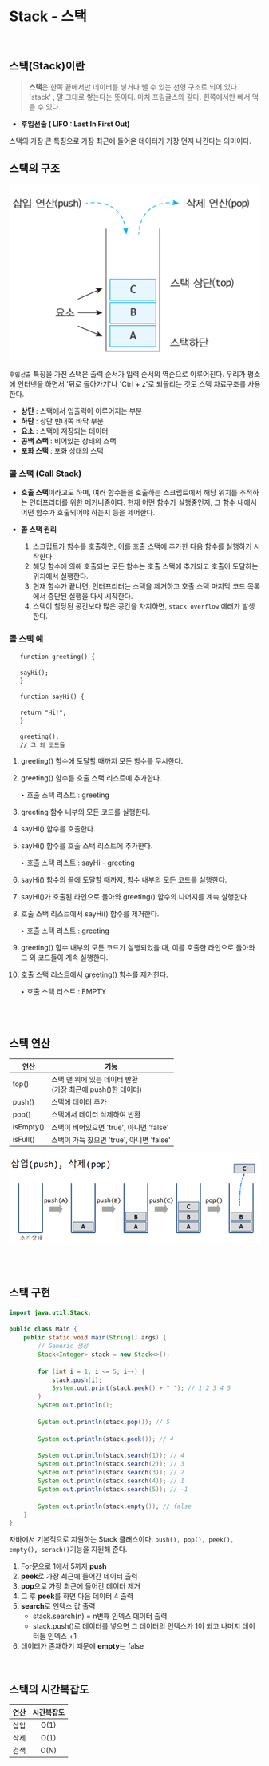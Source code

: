 # Stack - 스택

<br>

## 스택(Stack)이란

> **스택**은 한쪽 끝에서만 데이터를 넣거나 뺄 수 있는 선형 구조로 되어 있다.<br>
> 'stack' , 말 그대로 쌓는다는 뜻이다. 마치 프링글스와 같다. 힌쪽에서만 빼서 먹을 수 있다.

- **후입선출 ( LIFO : Last In First Out)**

스택의 가장 큰 특징으로 가장 최근에 들어온 데이터가 가장 먼저 나간다는 의미이다.


## 스택의 구조
![img.png](image/img.png)

``후입선출`` 특징을 가진 스택은 출력 순서가 입력 순서의 역순으로 이루어진다. 우리가 평소에
인터넷을 하면서 '뒤로 돌아가기'나 'Ctrl + z'로 되돌리는 것도 스택 자료구조를 사용한다.

- **상단** : 스택에서 입출력이 이루어지는 부분
- **하단** : 상단 반대쪽 바닥 부분
- **요소** : 스택에 저장되는 데이터
- **공백 스택** : 비어있는 상태의 스택
- **포화 스택** : 포화 상태의 스택

### 콜 스택 (Call Stack)

- **호출 스택**이라고도 하며, 여러 함수들을 호출하는 스크립트에서 해당 위치를 추적하는 인터프리터를 위한 메커니즘이다. 현재 어떤 함수가 실행중인지, 그 함수 내에서 어떤 함수가 호출되어야 하는지 등을 제어한다.

- **콜 스택 원리**

    1. 스크립트가 함수를 호출하면, 이를 호출 스택에 추가한 다음 함수를 실행하기 시작한다.
    2. 해당 함수에 의해 호출되는 모든 함수는 호출 스택에 추가되고 호출이 도달하는 위치에서 실행한다.
    3. 현재 함수가 끝나면, 인터프리터는 스택을 제거하고 호출 스택 마지막 코드 목록에서 중단된 실행을 다시 시작한다.
    4. 스택이 할당된 공간보다 많은 공간을 차지하면, ``stack overflow`` 에러가 발생한다.

### 콜 스택 예


```
   function greeting() {

   sayHi();
   }

   function sayHi() {

   return "Hi!";
   }

   greeting();
   // 그 외 코드들
```

1. greeting() 함수에 도달할 때까지 모든 함수를 무시한다.


2. greeting() 함수를 호출 스택 리스트에 추가한다.

   ‣ 호출 스택 리스트 : greeting

3. greeting 함수 내부의 모든 코드를 실행한다.


4. sayHi() 함수를 호출한다.


5. sayHi() 함수를 호출 스택 리스트에 추가한다.

   ‣ 호출 스택 리스트 : sayHi - greeting


6. sayHi() 함수의 끝에 도달할 때까지, 함수 내부의 모든 코드를 실행한다.


7. sayHi()가 호출된 라인으로 돌아와 greeting() 함수의 나머지를 계속 실행한다.


8. 호출 스택 리스트에서 sayHi() 함수를 제거한다.

   ‣ 호출 스택 리스트 : greeting


9. greeting() 함수 내부의 모든 코드가 실행되었을 때, 이를 호출한 라인으로 돌아와 그 외 코드들이 계속 실행한다.


10. 호출 스택 리스트에서 greeting() 함수를 제거한다.

    ‣ 호출 스택 리스트 : EMPTY


<br>
<br>

## 스택 연산

| 연산        | 기능                                        |
|-----------|-------------------------------------------|
| top()     | 스택 맨 위에 있는 데이터 반환<br>(가장 최근에 push()한 데이터) |
| push()    | 스택에 데이터 추가                                |
| pop()     | 스택에서 데이터 삭제하여 반환                          |
| isEmpty() | 스택이 비어있으면 'true', 아니면 'false'             |
| isFull()  | 스택이 가득 찼으면 'true', 아니면 'false'            |

![img_1.png](image/img_1.png)

<br>
<br>

## 스택 구현

```java
import java.util.Stack;

public class Main {
    public static void main(String[] args) {
        // Generic 생성
        Stack<Integer> stack = new Stack<>();

        for (int i = 1; i <= 5; i++) {
            stack.push(i);
            System.out.print(stack.peek() + " "); // 1 2 3 4 5
        }
        System.out.println();
        
        System.out.println(stack.pop()); // 5

        System.out.println(stack.peek()); // 4

        System.out.println(stack.search(1)); // 4
        System.out.println(stack.search(2)); // 3
        System.out.println(stack.search(3)); // 2
        System.out.println(stack.search(4)); // 1
        System.out.println(stack.search(5)); // -1

        System.out.println(stack.empty()); // false
    }
}
```

자바에서 기본적으로 지원하는 Stack 클래스이다. ``push(), pop(), peek(), empty(), serach()``기능을 지원해 준다.<br>

1. For문으로 1에서 5까지 **push**
2. **peek**로 가장 최근에 들어간 데이터 출력
3. **pop**으로 가장 최근에 들어간 데이터 제거
4. 그 후 **peek**를 하면 다음 데이터 4 출력
5. **search**로 인덱스 값 출력
   - stack.search(n) = n번째 인덱스 데이터 출력
   - stack.push()로 데이터를 넣으면 그 데이터의 인덱스가 1이 되고 나머지 데이터들 인덱스 +1
6. 데이터가 존재하기 때문에 **empty**는 false

<br>

## 스택의 시간복잡도

| **연산** | **시간복잡도** |
|--------|:---------:|
| 삽입     |   O(1)    |
| 삭제     |   O(1)    |
| 검색     |   O(N)    |